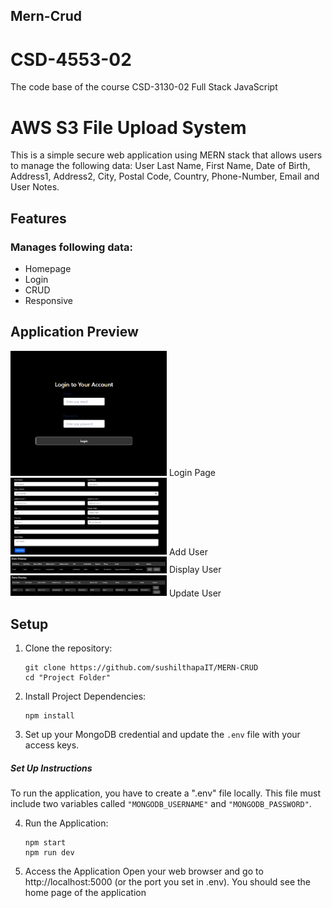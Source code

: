 ## Mern-Crud

# CSD-4553-02
The code base of the course CSD-3130-02 Full Stack JavaScript

# AWS S3 File Upload System
This is a simple secure web application using MERN stack that allows users to manage the following data:
User Last Name, First Name, Date of Birth, Address1, Address2, City, Postal Code, Country, Phone-Number, Email and User Notes.

## Features

### Manages following data:
- Homepage
- Login
- CRUD
- Responsive

## Application Preview
<img src="images/login.png" width="250">
Login Page
<img src="images/addUser.png" width="250">
Add User
<img src="images/displayUser.png" width="250">
Display User
<img src="images/updateUser.png" width="250">
Update User



## Setup
1. Clone the repository:
   ```
   git clone https://github.com/sushilthapaIT/MERN-CRUD
   cd "Project Folder"
   ```

2. Install Project Dependencies:
   ```
   npm install
   ```

3. Set up your MongoDB credential and update the `.env` file with your access keys.

##### Set Up Instructions
To run the application, you have to create a ".env" file locally.
This file must include two variables called ```"MONGODB_USERNAME"``` and
```"MONGODB_PASSWORD"```.

4. Run the Application:
   ```
   npm start
   npm run dev
   ```

5. Access the Application
  Open your web browser and go to http://localhost:5000 (or the port you set in .env). You should see the home page of the application